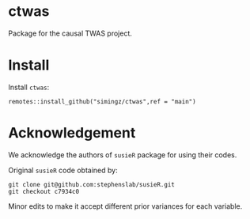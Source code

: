 # ctwas

Package for the causal TWAS project.

# Install

Install `ctwas`:

```
remotes::install_github("simingz/ctwas",ref = "main")
```

# Acknowledgement

We acknowledge the authors of `susieR` package for using their codes.

Original `susieR` code obtained by:
```
git clone git@github.com:stephenslab/susieR.git
git checkout c7934c0
```

Minor edits to make it accept different prior variances for each variable. 
